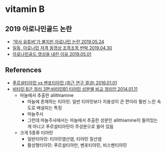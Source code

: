 # vitamin B


## 2019 아로나민골드 논란
* ['약사 유튜버'가 불지핀 아로나민 논란 2019.05.24](https://www.hankyung.com/it/article/2019052421211)
* [일동, 아로나민 저격 동영상 조목조목 반박 2019.04.30](http://www.whosaeng.com/109776)
* [아로나민골드 영상을 내린 이유 2019.05.01](https://www.youtube.com/watch?v=VcyeUWP6mFg)

## References
* [푸르설티아민 vs 벤포티아민 (최근 연구 결과) 2016.01.01](https://blog.naver.com/muinjidae/220584760619)
* [비타민 B군 정리 3편:비타민B1 티아민 성분별 비교 정리!!! 2014.01.11](https://blog.naver.com/muinjidae/130183444324)
  * 마늘에서 추출한 allithiamine
    * 마늘에 존재하는 티아민. 일반 티아민보다 지용성이 큰 편이라 훨씬 느린 속도로 배설되는 특징
    * 마늘주사
    * 그런데 마늘주사에서는 마늘에서 추출한 성분인 allithiamine이 들어있는게 아니고 푸르설티아민이 주성분으로 들어 있음
  * 크게 5종류 티아민
    * 일반티아민: 티아민염산염, 티아민 질산염
    * 활성형티아민: 푸르설티아만, 벤포티아민, 비스벤티아민
